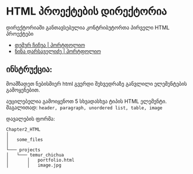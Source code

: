 # HTML პროექტების დირექტორია

დირექტორიაში განთავსებულია კონტრიბუტორთა პირველი HTML პროექტები

- [თემურ ჩიჩუა | პორტფოლიო](/Chapter2_HTML/projects/Temur_Chichua)
- [ნინა დარსაველიძე | პორტფოლიო](/Chapter2_HTML/projects/Nina_Darsavelidze)


## ინსტრუქცია:

მოამზადეთ ნებისმიერ html გვერდი შეხვედრაზე განვლილი ელემენტების გამოყენებით. 

აუცილებელია გამოიყენოთ 5 სხვადასხვა ტიპის HTML ელემენტი.
მაგალითად: ```header, paragraph, unordered list, table, image```

დავალების ფორმა:
```
Chapter2_HTML
│
│   some_files   
│
└─── projects
│   └─── temur_chichua
│       │   portfolio.html
│       │   image.jpg
```
